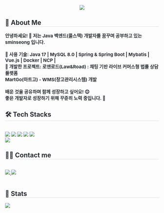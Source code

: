 <div align= "center">
    <img src="https://capsule-render.vercel.app/api?type=waving&color=0:249445,100:1c9a9c&height=180&text=Welcome%20to%20my%20GitHub!%20👋&animation=&fontColor=caf2e4&fontSize=40" />
</div>
<div style="text-align: left;"> 
    <h2 style="border-bottom: 1px solid #d8dee4; color: #282d33;"> 📌 About Me </h2>  
    <div style="font-weight: 700; font-size: 15px; text-align: left; color: #282d33;"> 
        안녕하세요! 👋 저는 Java 백엔드(풀스택) 개발자를 꿈꾸며 공부하고 있는 sminseong 입니다.<br><br>
          🔹 <b>사용 기술</b>: Java 17 | MySQL 8.0 | Spring & Spring Boot | Mybatis | Vue.js | Docker | NCP | <br>
          🔹 <b>개발한 프로젝트</b>: 로앤로드(Law&Road) : 채팅 기반 라이브 커머스형 법률 상담 플랫폼<br>
        MartGo(마트고) - WMS(창고관리시스템) 개발 <br><br>
        배운 것을 공유하며 함께 성장하고 싶어요! 😊<br>
        좋은 개발자로 성장하기 위해 꾸준히 노력 중입니다. 💪
    </div> 
</div>
<div style="text-align: left;">
    <h2 style="border-bottom: 1px solid #d8dee4; color: #282d33;"> 🛠️ Tech Stacks </h2> <br> 
    <div style="margin: ; text-align: left;"> 
        <img src="https://img.shields.io/badge/Git-F05032?style=for-the-badge&logo=Git&logoColor=white">
        <img src="https://img.shields.io/badge/Github-181717?style=for-the-badge&logo=Github&logoColor=white">
        <img src="https://img.shields.io/badge/Java-007396?style=for-the-badge&logo=Java&logoColor=white">
        <img src="https://img.shields.io/badge/Linux-FCC624?style=for-the-badge&logo=Linux&logoColor=white">
        <img src="https://img.shields.io/badge/MySQL-4479A1?style=for-the-badge&logo=MySQL&logoColor=white">
        <br/><img src="https://img.shields.io/badge/Notion-000000?style=for-the-badge&logo=Notion&logoColor=white">
    </div>
</div>
<div style="text-align: left;">
    <h2 style="border-bottom: 1px solid #d8dee4; color: #282d33;"> 🧑‍💻 Contact me </h2> <br> 
    <div style="text-align: left;"> 
        <a href="https://www.notion.so/I-C-6-_-1bd2abf01adb80b790cbdfb2af841dbf"> 
            <img src="https://img.shields.io/badge/Notion-000000?style=for-the-badge&logo=Notion&logoColor=white"> 
        </a>
        <a href="mailto:star919m@gmail.com"> 
            <img src="https://img.shields.io/badge/Gmail-EA4335?style=for-the-badge&logo=Gmail&logoColor=white"> 
        </a>
    </div>  <br> 
</div>
<div style="text-align: left;"> 
    <h2 style="border-bottom: 1px solid #d8dee4; color: #282d33;"> 🏅 Stats </h2> 
    <div style="text-align: left;"> 
        <img src="https://github-readme-stats-sigma-five.vercel.app/api?username=sminseong&show_icons=true&theme=radical&cache_seconds=1800" />  
    </div> 
</div>
